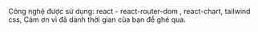 <!-- @format -->

Công nghệ được sử dụng: react - react-router-dom , react-chart, tailwind css,
Cảm ơn vì đã dành thời gian của bạn để ghé qua.
